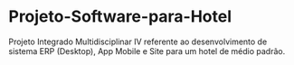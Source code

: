 # Projeto-Software-para-Hotel
Projeto Integrado Multidisciplinar IV referente ao desenvolvimento de sistema ERP (Desktop), App Mobile e Site para um hotel de médio padrão.
